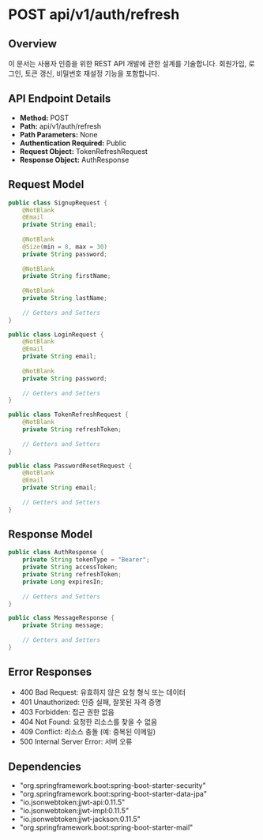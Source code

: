 # POST api/v1/auth/refresh

## Overview
이 문서는 사용자 인증을 위한 REST API 개발에 관한 설계를 기술합니다. 회원가입, 로그인, 토큰 갱신, 비밀번호 재설정 기능을 포함합니다.

## API Endpoint Details

- **Method:** POST
- **Path:** api/v1/auth/refresh
- **Path Parameters:** None
- **Authentication Required:** Public
- **Request Object:** TokenRefreshRequest
- **Response Object:** AuthResponse

## Request Model
```java
public class SignupRequest {
    @NotBlank
    @Email
    private String email;
    
    @NotBlank
    @Size(min = 8, max = 30)
    private String password;
    
    @NotBlank
    private String firstName;
    
    @NotBlank
    private String lastName;
    
    // Getters and Setters
}

public class LoginRequest {
    @NotBlank
    @Email
    private String email;
    
    @NotBlank
    private String password;
    
    // Getters and Setters
}

public class TokenRefreshRequest {
    @NotBlank
    private String refreshToken;
    
    // Getters and Setters
}

public class PasswordResetRequest {
    @NotBlank
    @Email
    private String email;
    
    // Getters and Setters
}
```

## Response Model
```java
public class AuthResponse {
    private String tokenType = "Bearer";
    private String accessToken;
    private String refreshToken;
    private Long expiresIn;
    
    // Getters and Setters
}

public class MessageResponse {
    private String message;
    
    // Getters and Setters
}
```

## Error Responses
- 400 Bad Request: 유효하지 않은 요청 형식 또는 데이터
- 401 Unauthorized: 인증 실패, 잘못된 자격 증명
- 403 Forbidden: 접근 권한 없음
- 404 Not Found: 요청한 리소스를 찾을 수 없음
- 409 Conflict: 리소스 충돌 (예: 중복된 이메일)
- 500 Internal Server Error: 서버 오류

## Dependencies
- "org.springframework.boot:spring-boot-starter-security"
- "org.springframework.boot:spring-boot-starter-data-jpa"
- "io.jsonwebtoken:jjwt-api:0.11.5"
- "io.jsonwebtoken:jjwt-impl:0.11.5"
- "io.jsonwebtoken:jjwt-jackson:0.11.5"
- "org.springframework.boot:spring-boot-starter-mail"
